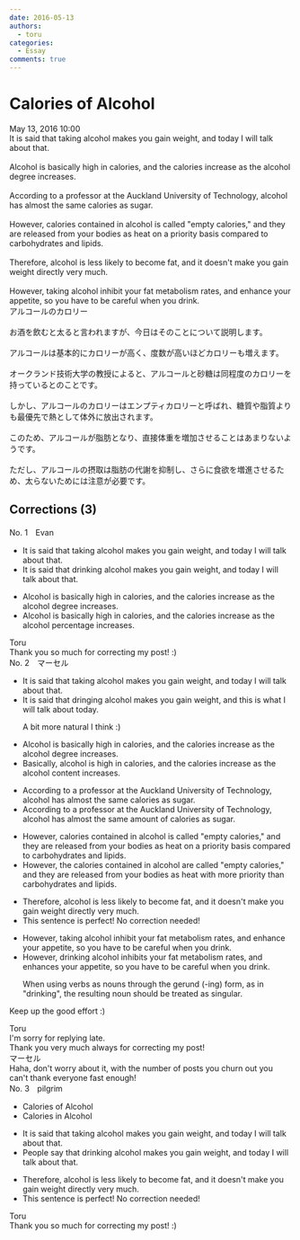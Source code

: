 ```yaml
---
date: 2016-05-13
authors:
  - toru
categories:
  - Essay
comments: true
---
```


# Calories of Alcohol
<div class="date">May 13, 2016 10:00</div>
<div id="post"><div id="body_show_ori">
It is said that taking alcohol makes you gain weight, and today I will talk about that.<br/><br/>Alcohol is basically high in calories, and the calories increase as the alcohol degree increases.<br/><br/>According to a professor at the Auckland University of Technology, alcohol has almost the same calories as sugar.<br/><br/>However, calories contained in alcohol is called "empty calories," and they are released from your bodies as heat on a priority basis compared to carbohydrates and lipids.<br/><br/>Therefore, alcohol is less likely to become fat, and it doesn't make you gain weight directly very much.<br/><br/>However, taking alcohol inhibit your fat metabolism rates, and enhance your appetite, so you have to be careful when you drink.
</div></div>

<!-- more -->

<div id="post_ja"><div id="body_show_mo">
アルコールのカロリー<br/><br/>お酒を飲むと太ると言われますが、今日はそのことについて説明します。<br/><br/>アルコールは基本的にカロリーが高く、度数が高いほどカロリーも増えます。<br/><br/>オークランド技術大学の教授によると、アルコールと砂糖は同程度のカロリーを持っているとのことです。<br/><br/>しかし、アルコールのカロリーはエンプティカロリーと呼ばれ、糖質や脂質よりも最優先で熱として体外に放出されます。<br/><br/>このため、アルコールが脂肪となり、直接体重を増加させることはあまりないようです。<br/><br/>ただし、アルコールの摂取は脂肪の代謝を抑制し、さらに食欲を増進させるため、太らないためには注意が必要です。
</div></div>

## Corrections (3)
<div id="block"><div class="first_name"> No. 1　<span class="just_name">Evan</span></div><div id="block2">
<ul class="correction_field">
<li class="incorrect">It is said that taking alcohol makes you gain weight, and today I will talk about that.</li>
<li class="corrected correct">
It is said that drinking alcohol makes you gain weight, and today I will talk about that.
</li>
</ul>
<ul class="correction_field">
<li class="incorrect">Alcohol is basically high in calories, and the calories increase as the alcohol degree increases.</li>
<li class="corrected correct">
Alcohol is basically high in calories, and the calories increase as the alcohol percentage increases.
</li>
</ul>
</div><div class="name"><span class="just_name">Toru</span><br>
Thank you so much for correcting my post! :)
</div>
</div>
<div id="block"><div class="first_name"> No. 2　<span class="just_name">マーセル</span></div><div id="block2">
<ul class="correction_field">
<li class="incorrect">It is said that taking alcohol makes you gain weight, and today I will talk about that.</li>
<li class="corrected correct">
It is said that <span class="f_blue">dringing</span> alcohol makes you gain weight, and <span class="f_blue">this is what I will talk about today</span>.
<p class="correction_comment">A bit more natural I think :)</p>
</li>
</ul>
<ul class="correction_field">
<li class="incorrect">Alcohol is basically high in calories, and the calories increase as the alcohol degree increases.</li>
<li class="corrected correct">
<span class="f_blue">Basically, a</span>lcohol is high in calories, and the calories increase as the alcohol <span class="f_blue">content </span>increases.
</li>
</ul>
<ul class="correction_field">
<li class="incorrect">According to a professor at the Auckland University of Technology, alcohol has almost the same calories as sugar.</li>
<li class="corrected correct">
According to a professor at the Auckland University of Technology, alcohol has almost the same <span class="f_blue">amount of </span>calories as sugar.
</li>
</ul>
<ul class="correction_field">
<li class="incorrect">However, calories contained in alcohol is called "empty calories," and they are released from your bodies as heat on a priority basis compared to carbohydrates and lipids.</li>
<li class="corrected correct">
However, <span class="f_blue">the </span>calories contained in alcohol <span class="f_blue">are</span> called "empty calories," and they are released from your bodies as heat <span class="f_blue">with more priority</span> <span class="f_blue">than</span> carbohydrates and lipids.
</li>
</ul>
<ul class="correction_field">
<li class="incorrect">Therefore, alcohol is less likely to become fat, and it doesn't make you gain weight directly very much.</li>
<li class="corrected perfect">This sentence is perfect! No correction needed!</li>
</ul>
<ul class="correction_field">
<li class="incorrect">However, taking alcohol inhibit your fat metabolism rates, and enhance your appetite, so you have to be careful when you drink.</li>
<li class="corrected correct">
However, <span class="f_blue">drinking</span> alcohol inhibit<span class="f_blue">s</span> your fat metabolism rates, and enhance<span class="f_blue">s</span> your appetite, so you have to be careful when you drink.
<p class="correction_comment">When using verbs as nouns through the gerund (-ing) form, as in "drinking", the resulting noun should be treated as singular.</p>
</li>
</ul>
<p class="comment_small">
 Keep up the good effort :)
</p>

</div><div class="name"><span class="just_name">Toru</span><br>
I'm sorry for replying late.<br/>Thank you very much always for correcting my post!
</div>
<div class="name"><span class="just_name">マーセル</span><br>
Haha, don't worry about it, with the number of posts you churn out you can't thank everyone fast enough!
</div>
</div>
<div id="block"><div class="first_name"> No. 3　<span class="just_name">pilgrim</span></div><div id="block2">
<ul class="correction_field">
<li class="incorrect">Calories of Alcohol</li>
<li class="corrected correct">
Calories in Alcohol
</li>
</ul>
<ul class="correction_field">
<li class="incorrect">It is said that taking alcohol makes you gain weight, and today I will talk about that.</li>
<li class="corrected correct">
People say that drinking alcohol makes you gain weight, and today I will talk about that.
</li>
</ul>
<ul class="correction_field">
<li class="incorrect">Therefore, alcohol is less likely to become fat, and it doesn't make you gain weight directly very much.</li>
<li class="corrected perfect">This sentence is perfect! No correction needed!</li>
</ul>
</div><div class="name"><span class="just_name">Toru</span><br>
Thank you so much for correcting my post! :)
</div>
</div>
